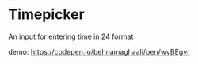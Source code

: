 # Timepicker
An input for entering time in 24 format


demo: https://codepen.io/behnamaghaali/pen/wvBEgvr
